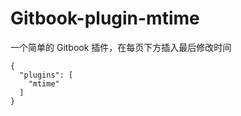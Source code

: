 # Gitbook-plugin-mtime

一个简单的 Gitbook 插件，在每页下方插入最后修改时间


    {
      "plugins": [ 
        "mtime"
      ]
    }